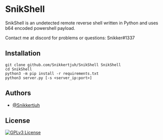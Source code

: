 # SnikShell
SnikShell is an undetected remote reverse shell written in Python and uses b64 encoded powershell payload.

Contact me at discord for problems or questions: Snikker#1337

## Installation

```
git clone github.com/Snikkertjuh/SnikShell SnikShell
cd SnikShell
python3 -m pip install -r requirements.txt
python3 server.py [-s <server_ip:port>]
```
## Authors

- [@Snikkertjuh](https://www.github.com/Snikkertjuh)



## License

[![GPLv3 License](https://img.shields.io/badge/License-GPL%20v3-yellow.svg)](https://opensource.org/licenses/)
